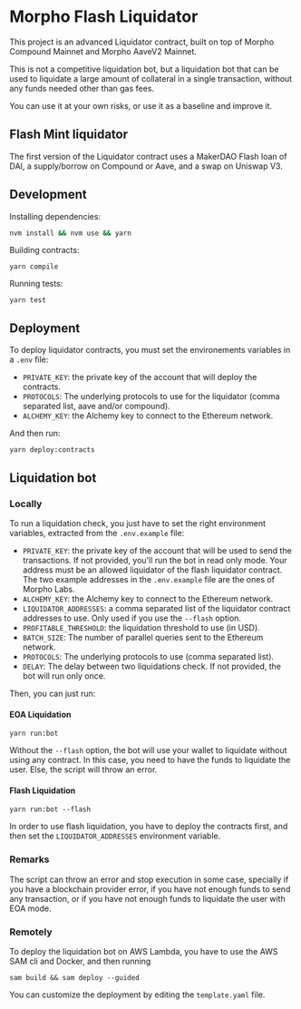 # Morpho Flash Liquidator

This project is an advanced Liquidator contract, built on top of Morpho Compound Mainnet and Morpho AaveV2 Mainnet.

This is not a competitive liquidation bot, but a liquidation bot that can be used to liquidate a large amount of collateral in a single transaction,
without any funds needed other than gas fees.

You can use it at your own risks, or use it as a baseline and improve it.

## Flash Mint liquidator

The first version of the Liquidator contract uses a MakerDAO Flash loan of DAI, a supply/borrow on Compound or Aave, and a swap on Uniswap V3.

## Development

Installing dependencies:

```bash
nvm install && nvm use && yarn
```

Building contracts:

```shell
yarn compile
```

Running tests:

```shell
yarn test
```

## Deployment

To deploy liquidator contracts, you must set the environements variables in a `.env` file:

- `PRIVATE_KEY`: the private key of the account that will deploy the contracts.
- `PROTOCOLS`: The underlying protocols to use for the liquidator (comma separated list, aave and/or compound).
- `ALCHEMY_KEY`: the Alchemy key to connect to the Ethereum network.

And then run:

```shell
yarn deploy:contracts
```

## Liquidation bot

### Locally

To run a liquidation check, you just have to set the right environment variables, extracted from the `.env.example` file:

- `PRIVATE_KEY`: the private key of the account that will be used to send the transactions. If not provided, you'll run the bot in read only mode.
  Your address must be an allowed liquidator of the flash liquidator contract. The two example addresses in the `.env.example` file are the ones of Morpho Labs.
- `ALCHEMY_KEY`: the Alchemy key to connect to the Ethereum network.
- `LIQUIDATOR_ADDRESSES`: a comma separated list of the liquidator contract addresses to use. Only used if you use the `--flash` option.
- `PROFITABLE_THRESHOLD`: the liquidation threshold to use (in USD).
- `BATCH_SIZE`: The number of parallel queries sent to the Ethereum network.
- `PROTOCOLS`: The underlying protocols to use (comma separated list).
- `DELAY`: The delay between two liquidations check. If not provided, the bot will run only once.

Then, you can just run:

#### EOA Liquidation

```shell
yarn run:bot
```

Without the `--flash` option, the bot will use your wallet to liquidate without using any contract. In this case, you need to have
the funds to liquidate the user. Else, the script will throw an error.

#### Flash Liquidation

```shell
yarn run:bot --flash
```

In order to use flash liquidation, you have to deploy the contracts first, and then set the `LIQUIDATOR_ADDRESSES` environment variable.

### Remarks

The script can throw an error and stop execution in some case, specially if you have a blockchain provider error, if you have not enough
funds to send any transaction, or if you have not enough funds to liquidate the user with EOA mode.

### Remotely

To deploy the liquidation bot on AWS Lambda, you have to use the AWS SAM cli and Docker, and then running

```shell
sam build && sam deploy --guided
```

You can customize the deployment by editing the `template.yaml` file.
